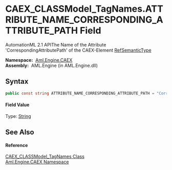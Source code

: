 CAEX_CLASSModel_TagNames.ATTRIBUTE_NAME_CORRESPONDING_ATTRIBUTE_PATH Field
==========================================================================
AutomationML 2.1 APIThe Name of the Attribute 'CorrespondingAttributePath' of the CAEX-Element [RefSemanticType][1]

  **Namespace:**  [Aml.Engine.CAEX][2]  
  **Assembly:**  AML.Engine (in AML.Engine.dll)

Syntax
------

```csharp
public const string ATTRIBUTE_NAME_CORRESPONDING_ATTRIBUTE_PATH = "CorrespondingAttributePath"
```

#### Field Value
Type: [String][3]

See Also
--------

#### Reference
[CAEX_CLASSModel_TagNames Class][4]  
[Aml.Engine.CAEX Namespace][2]  

[1]: ../RefSemanticType/README.md
[2]: ../README.md
[3]: https://docs.microsoft.com/dotnet/api/system.string
[4]: README.md
[5]: https://www.automationml.org
[6]: ../../icons/logoShade.png